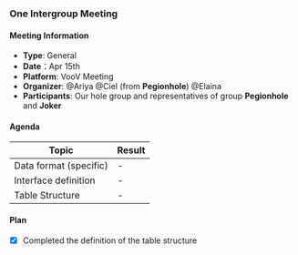 ### One Intergroup Meeting

#### Meeting Information
- **Type**: General
- **Date**：Apr 15th
- **Platform**: VooV Meeting
- **Organizer**: @Ariya @Ciel (from **Pegionhole**) @Elaina
- **Participants**: Our hole group and representatives of group **Pegionhole** and **Joker**

#### Agenda
|Topic|Result|
|-|-|
|Data format (specific)|-|
|Interface definition|-|
|Table Structure|-|

#### Plan
- [x] Completed the definition of the table structure
